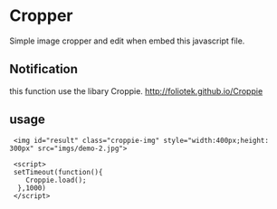 # Cropper
Simple image cropper and edit when embed this javascript file.
## Notification
this function use the libary Croppie. http://foliotek.github.io/Croppie
## usage
```
 <img id="result" class="croppie-img" style="width:400px;height: 300px" src="imgs/demo-2.jpg">
 
 <script>
 setTimeout(function(){
    Croppie.load();
  },1000)
 </script>
```
